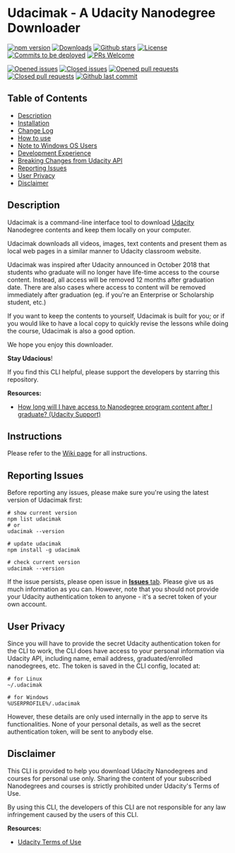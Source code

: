 # Udacimak - A Udacity Nanodegree Downloader


[![npm version](https://img.shields.io/npm/v/udacimak.svg)](https://www.npmjs.com/package/udacimak)
[![Downloads](https://img.shields.io/npm/dt/udacimak.svg)](https://www.npmjs.com/package/udacimak)
[![Github stars](https://img.shields.io/github/stars/udacimak/udacimak.svg?style=social&label=Stars)](https://github.com/udacimak/udacimak/stargazers)
[![License](https://img.shields.io/npm/l/udacimak.svg)](https://github.com/udacimak/udacimak/blob/master/LICENSE)
[![Commits to be deployed](https://img.shields.io/github/commits-since/udacimak/udacimak/v1.4.1.svg)](https://github.com/udacimak/udacimak/commits/master)
[![PRs Welcome](https://img.shields.io/badge/PRs-welcome-brightgreen.svg)](https://github.com/udacimak/udacimak/blob/master/CONTRIBUTING.MD)

[![Opened issues](https://img.shields.io/github/issues-raw/udacimak/udacimak.svg)](https://github.com/udacimak/udacimak/issues)
[![Closed issues](https://img.shields.io/github/issues-closed-raw/udacimak/udacimak.svg)](https://github.com/udacimak/udacimak/issues?q=is%3Aissue+is%3Aclosed)
[![Opened pull requests](https://img.shields.io/github/issues-pr-raw/udacimak/udacimak.svg)](https://github.com/udacimak/udacimak/pulls)
[![Closed pull requests](https://img.shields.io/github/issues-pr-closed-raw/udacimak/udacimak.svg)](https://github.com/udacimak/udacimak/pulls?q=is%3Apr+is%3Aclosed)
[![Github last commit](https://img.shields.io/github/last-commit/udacimak/udacimak.svg)](https://github.com/udacimak/udacimak/commits/master)


## Table of Contents

- [Description](#description)
- [Installation](#installation)
- [Change Log](#change-log)
- [How to use](#how-to-use)
- [Note to Windows OS Users](#note-to-windows-os-users)
- [Development Experience](#development-experience)
- [Breaking Changes from Udacity API](#breaking-changes-from-udacity-api)
- [Reporting Issues](#reporting-issues)
- [User Privacy](user-privacy)
- [Disclaimer](#disclaimer)

## Description

Udacimak is a command-line interface tool to download
[Udacity](udacity.com) Nanodegree contents and keep them locally
on your computer.

Udacimak downloads all videos, images, text contents and present them as local
web pages in a similar manner to Udacity classroom website.

Udacimak was inspired after Udacity announced in October 2018 that students who
graduate will no longer have life-time access to the course content. Instead,
all access will be removed 12 months after graduation date. There are also cases
where access to content will be removed immediately after graduation (eg. if
you're an Enterprise or Scholarship student, etc.)

If you want to keep the contents to yourself, Udacimak is built for you;
or if you would like to have a local copy to quickly revise the lessons while
doing the course, Udacimak is also a good option.

We hope you enjoy this downloader.

__Stay Udacious__!

If you find this CLI helpful, please support the developers by starring this
repository.

__Resources:__
- [How long will I have access to Nanodegree program content after I graduate? (Udacity Support)](https://udacity.zendesk.com/hc/en-us/articles/360015665011-How-long-will-I-have-access-to-Nanodegree-program-content-after-I-graduate-)

## Instructions

Please refer to the [Wiki page](https://github.com/udacimak/udacimak/wiki) for all instructions.

## Reporting Issues

Before reporting any issues, please make sure you're using the latest version
of Udacimak first:

```shell
# show current version
npm list udacimak
# or
udacimak --version

# update udacimak
npm install -g udacimak

# check current version
udacimak --version
```

If the issue persists, please open issue in
[__Issues__ tab](https://github.com/udacimak/udacimak/issues).
Please give us as much information as you can.
However, note that you should not provide
your Udacity authentication token to anyone - it's a secret token of your
own account.


## User Privacy

Since you will have to provide the secret Udacity authentication token for the
CLI to work, the CLI does have access to your personal information via Udacity
API, including name, email address, graduated/enrolled nanodegrees, etc.
The token is saved in the CLI config, located at:

```
# for Linux
~/.udacimak

# for Windows
%USERPROFILE%/.udacimak
```

However, these details are only used internally in the app to serve its
functionalities. None of your personal details, as well as the secret
authentication token, will be sent to anybody else.


## Disclaimer

This CLI is provided to help you download Udacity Nanodegrees and
courses for personal use only.
Sharing the content of your subscribed Nanodegrees and courses is
strictly prohibited under Udacity's Terms of Use.

By using this CLI, the developers of this CLI are not responsible for any
law infringement caused by the users of this CLI.

__Resources:__
- [Udacity Terms of Use](https://www.udacity.com/legal/terms-of-use)
